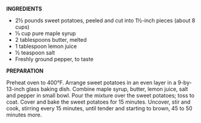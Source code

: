 **INGREDIENTS**

* 2½ pounds sweet potatoes, peeled and cut into 1½-inch pieces (about 8 cups)
* ⅓ cup pure maple syrup
* 2 tablespoons butter, melted
* 1 tablespoon lemon juice
* ½ teaspoon salt
* Freshly ground pepper, to taste

**PREPARATION**

Preheat oven to 400°F. Arrange sweet potatoes in an even layer in a 9-by-13-inch glass baking dish. Combine maple syrup, butter, lemon juice, salt and pepper in small bowl. Pour the mixture over the sweet potatoes; toss to coat. Cover and bake the sweet potatoes for 15 minutes. Uncover, stir and cook, stirring every 15 minutes, until tender and starting to brown, 45 to 50 minutes more.
